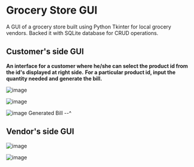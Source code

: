 # Grocery Store GUI
 A GUI of a grocery store built using Python Tkinter for local grocery vendors.
 Backed it with SQLite database for CRUD operations.

## Customer's side GUI

**An interface for a customer where he/she can select the product id from the id's displayed at right side.**
**For a particular product id, input the quantity needed and generate the bill.**

 ![image](https://github.com/pranav1909/Grocery-Store-GUI/assets/79890683/58131f7c-1e51-42aa-8748-37d6b3db3bf2)

 ![image](https://github.com/pranav1909/Grocery-Store-GUI/assets/79890683/28b0298f-f27c-47b9-82ff-cec1879e5f4f)

 ![image](https://github.com/pranav1909/Grocery-Store-GUI/assets/79890683/d9ccd06f-87bc-475f-9847-87f05f3c7a0f)
Generated Bill --^

## Vendor's side GUI

![image](https://github.com/pranav1909/Grocery-Store-GUI/assets/79890683/d37a9ee6-9c8a-4e34-b28e-bf3714cf08b5)

![image](https://github.com/pranav1909/Grocery-Store-GUI/assets/79890683/4c712558-16c3-40ab-bf86-f97d71312222)
